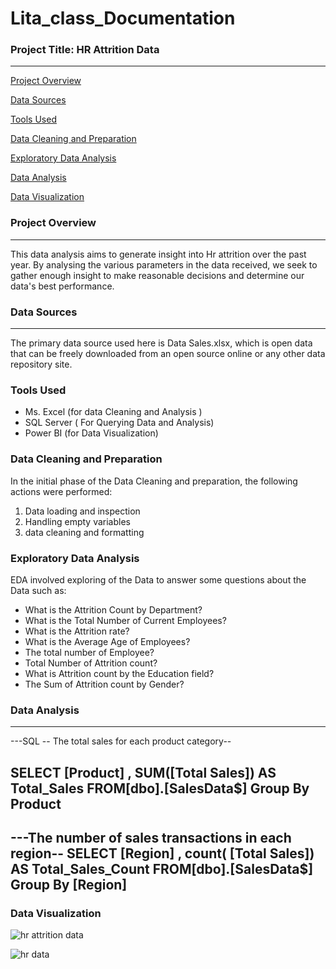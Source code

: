 # Lita_class_Documentation

### Project Title: HR Attrition Data
---
[Project Overview](#project-overview)

[Data Sources](#data-sources)

[Tools Used](#tools-used)

[Data Cleaning and Preparation](#data-cleaning-and-preparation)

[Exploratory Data Analysis](#exploratory-data-analysis)

[Data Analysis](#data-analysis)

[Data Visualization](*#data-visualization)

### Project Overview
---
This data analysis aims to generate insight into  Hr attrition  over the past year. By analysing the various parameters in the data received, we seek to gather enough insight to make reasonable decisions and determine our data's best performance. 

### Data Sources
---
The primary data source used here is Data Sales.xlsx, which is open data that can be freely downloaded from an open source online or any other data repository site.

### Tools Used

- Ms. Excel (for data Cleaning and Analysis )
- SQL Server ( For Querying Data and Analysis)
- Power BI (for Data Visualization)
### Data Cleaning and Preparation

In the initial phase of the Data Cleaning and preparation, the following actions were performed:
1. Data loading and inspection
2. Handling empty variables
3. data cleaning and formatting
   
### Exploratory Data Analysis

EDA involved exploring of the Data to answer some questions about the Data such as:
- What is the Attrition Count by Department?
- What is the Total Number of Current Employees?
- What is the Attrition rate?
- What is the Average Age of Employees?
- The total number of Employee?
- Total Number of Attrition count?
- What is Attrition count by the Education field?
- The Sum of Attrition count by Gender?
### Data Analysis
---
---SQL
-- The total sales for each product category--

SELECT [Product] , SUM([Total Sales]) AS Total_Sales
FROM[dbo].[SalesData$]
Group By Product
----

---The number of sales transactions in each region--
SELECT [Region] , count( [Total Sales]) AS Total_Sales_Count
FROM[dbo].[SalesData$]
Group By [Region]
---
### Data Visualization
![hr attrition data](https://github.com/user-attachments/assets/5d1eaba7-9694-4b61-8863-2ae338b26487)

![hr data](https://github.com/user-attachments/assets/1b2d7032-10b8-40ac-98ff-3a58f871eb06)


